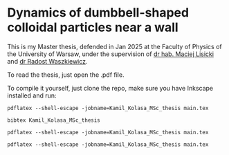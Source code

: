 Dynamics of dumbbell-shaped colloidal particles near a wall
==============================================================

This is my Master thesis, defended in Jan 2025 at the Faculty of Physics of the University of Warsaw, under the supervision of [dr hab. Maciej Lisicki](http://softmatter.fuw.edu.pl) and [dr Radost Waszkiewicz](https://radostw.github.io).

To read the thesis, just open the .pdf file.

To compile it yourself, just clone the repo, make sure you have Inkscape installed and run:

`pdflatex --shell-escape -jobname=Kamil_Kolasa_MSc_thesis main.tex`

`bibtex Kamil_Kolasa_MSc_thesis`

`pdflatex --shell-escape -jobname=Kamil_Kolasa_MSc_thesis main.tex`

`pdflatex --shell-escape -jobname=Kamil_Kolasa_MSc_thesis main.tex`
